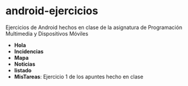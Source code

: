 android-ejercicios
=======

Ejercicios de Android hechos en clase de la asignatura de Programación Multimedia y Dispositivos Móviles

- **Hola**
- **Incidencias**
- **Mapa**
- **Noticias**
- **listado**
- **MisTareas**: Ejercicio 1 de los apuntes hecho en clase
